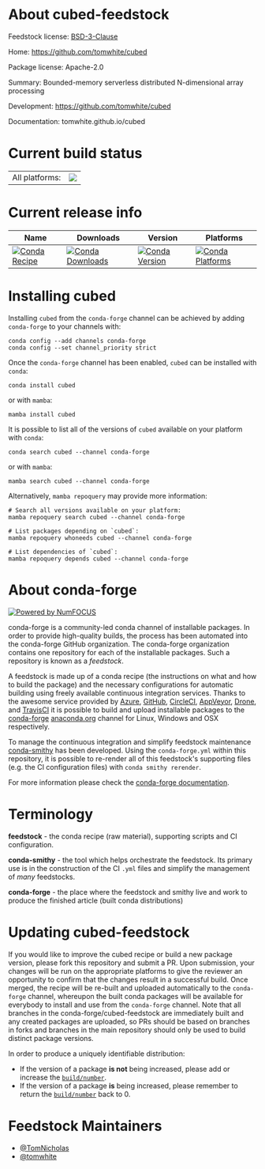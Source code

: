 About cubed-feedstock
=====================

Feedstock license: [BSD-3-Clause](https://github.com/conda-forge/cubed-feedstock/blob/main/LICENSE.txt)

Home: https://github.com/tomwhite/cubed

Package license: Apache-2.0

Summary: Bounded-memory serverless distributed N-dimensional array processing

Development: https://github.com/tomwhite/cubed

Documentation: tomwhite.github.io/cubed

Current build status
====================


<table><tr><td>All platforms:</td>
    <td>
      <a href="https://dev.azure.com/conda-forge/feedstock-builds/_build/latest?definitionId=19464&branchName=main">
        <img src="https://dev.azure.com/conda-forge/feedstock-builds/_apis/build/status/cubed-feedstock?branchName=main">
      </a>
    </td>
  </tr>
</table>

Current release info
====================

| Name | Downloads | Version | Platforms |
| --- | --- | --- | --- |
| [![Conda Recipe](https://img.shields.io/badge/recipe-cubed-green.svg)](https://anaconda.org/conda-forge/cubed) | [![Conda Downloads](https://img.shields.io/conda/dn/conda-forge/cubed.svg)](https://anaconda.org/conda-forge/cubed) | [![Conda Version](https://img.shields.io/conda/vn/conda-forge/cubed.svg)](https://anaconda.org/conda-forge/cubed) | [![Conda Platforms](https://img.shields.io/conda/pn/conda-forge/cubed.svg)](https://anaconda.org/conda-forge/cubed) |

Installing cubed
================

Installing `cubed` from the `conda-forge` channel can be achieved by adding `conda-forge` to your channels with:

```
conda config --add channels conda-forge
conda config --set channel_priority strict
```

Once the `conda-forge` channel has been enabled, `cubed` can be installed with `conda`:

```
conda install cubed
```

or with `mamba`:

```
mamba install cubed
```

It is possible to list all of the versions of `cubed` available on your platform with `conda`:

```
conda search cubed --channel conda-forge
```

or with `mamba`:

```
mamba search cubed --channel conda-forge
```

Alternatively, `mamba repoquery` may provide more information:

```
# Search all versions available on your platform:
mamba repoquery search cubed --channel conda-forge

# List packages depending on `cubed`:
mamba repoquery whoneeds cubed --channel conda-forge

# List dependencies of `cubed`:
mamba repoquery depends cubed --channel conda-forge
```


About conda-forge
=================

[![Powered by
NumFOCUS](https://img.shields.io/badge/powered%20by-NumFOCUS-orange.svg?style=flat&colorA=E1523D&colorB=007D8A)](https://numfocus.org)

conda-forge is a community-led conda channel of installable packages.
In order to provide high-quality builds, the process has been automated into the
conda-forge GitHub organization. The conda-forge organization contains one repository
for each of the installable packages. Such a repository is known as a *feedstock*.

A feedstock is made up of a conda recipe (the instructions on what and how to build
the package) and the necessary configurations for automatic building using freely
available continuous integration services. Thanks to the awesome service provided by
[Azure](https://azure.microsoft.com/en-us/services/devops/), [GitHub](https://github.com/),
[CircleCI](https://circleci.com/), [AppVeyor](https://www.appveyor.com/),
[Drone](https://cloud.drone.io/welcome), and [TravisCI](https://travis-ci.com/)
it is possible to build and upload installable packages to the
[conda-forge](https://anaconda.org/conda-forge) [anaconda.org](https://anaconda.org/)
channel for Linux, Windows and OSX respectively.

To manage the continuous integration and simplify feedstock maintenance
[conda-smithy](https://github.com/conda-forge/conda-smithy) has been developed.
Using the ``conda-forge.yml`` within this repository, it is possible to re-render all of
this feedstock's supporting files (e.g. the CI configuration files) with ``conda smithy rerender``.

For more information please check the [conda-forge documentation](https://conda-forge.org/docs/).

Terminology
===========

**feedstock** - the conda recipe (raw material), supporting scripts and CI configuration.

**conda-smithy** - the tool which helps orchestrate the feedstock.
                   Its primary use is in the construction of the CI ``.yml`` files
                   and simplify the management of *many* feedstocks.

**conda-forge** - the place where the feedstock and smithy live and work to
                  produce the finished article (built conda distributions)


Updating cubed-feedstock
========================

If you would like to improve the cubed recipe or build a new
package version, please fork this repository and submit a PR. Upon submission,
your changes will be run on the appropriate platforms to give the reviewer an
opportunity to confirm that the changes result in a successful build. Once
merged, the recipe will be re-built and uploaded automatically to the
`conda-forge` channel, whereupon the built conda packages will be available for
everybody to install and use from the `conda-forge` channel.
Note that all branches in the conda-forge/cubed-feedstock are
immediately built and any created packages are uploaded, so PRs should be based
on branches in forks and branches in the main repository should only be used to
build distinct package versions.

In order to produce a uniquely identifiable distribution:
 * If the version of a package **is not** being increased, please add or increase
   the [``build/number``](https://docs.conda.io/projects/conda-build/en/latest/resources/define-metadata.html#build-number-and-string).
 * If the version of a package **is** being increased, please remember to return
   the [``build/number``](https://docs.conda.io/projects/conda-build/en/latest/resources/define-metadata.html#build-number-and-string)
   back to 0.

Feedstock Maintainers
=====================

* [@TomNicholas](https://github.com/TomNicholas/)
* [@tomwhite](https://github.com/tomwhite/)

